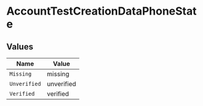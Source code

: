 # AccountTestCreationDataPhoneState


## Values

| Name         | Value        |
| ------------ | ------------ |
| `Missing`    | missing      |
| `Unverified` | unverified   |
| `Verified`   | verified     |